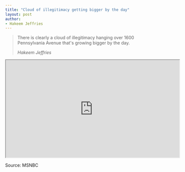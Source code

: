 ```yaml
---
title: "Cloud of illegitimacy getting bigger by the day"
layout: post
author:
- Hakeem Jeffries
---
```


> There is clearly a cloud of illegitimacy hanging over 1600 Pennsylvania Avenue that's growing bigger by the day.
>
> <cite>Hakeem Jeffries</cite>

<iframe width="560" height="315" src="https://grabien.com/getmedia.php?id=1739539&amp;key=1a61106ff4325515eec55ba9b642bf8e&amp;userid=17087"></iframe>

Source: MSNBC
